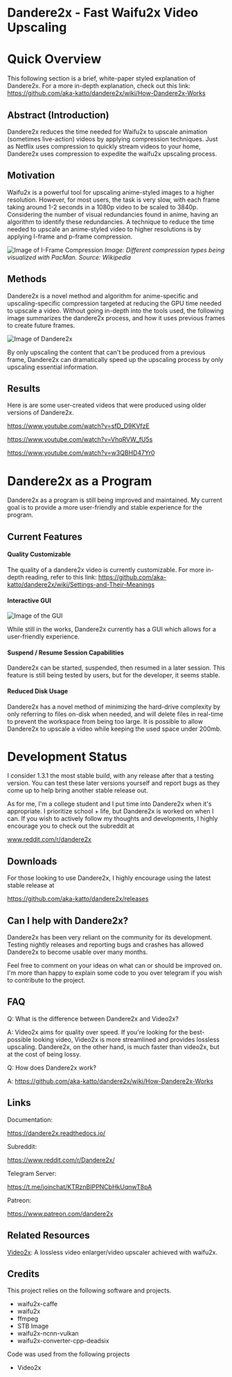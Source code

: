# Dandere2x - Fast Waifu2x Video Upscaling

# Quick Overview

This following section is a brief, white-paper styled explanation of Dandere2x. For a more in-depth explanation, check out this link: https://github.com/aka-katto/dandere2x/wiki/How-Dandere2x-Works




## Abstract (Introduction)

Dandere2x reduces the time needed for Waifu2x to upscale animation (sometimes live-action) videos by applying compression techniques. Just as Netflix uses compression to quickly stream videos to your home, Dandere2x uses compression to expedite the waifu2x upscaling process.

## Motivation 

Waifu2x is a powerful tool for upscaling anime-styled images to a higher resolution. However, for most users, the task is very slow, with each frame taking around 1-2 seconds in a 1080p video to be scaled to 3840p. Considering the number of visual redundancies found in anime, having an algorithm to identify these redundancies. A technique to reduce the time needed to upscale an anime-styled video to higher resolutions is by applying I-frame and p-frame compression.


![Image of I-Frame Compression](https://upload.wikimedia.org/wikipedia/commons/thumb/6/64/I_P_and_B_frames.svg/1920px-I_P_and_B_frames.svg.png)
*Image: Different compression types being visualized with PacMan. Source: Wikipedia*

## Methods

Dandere2x is a novel method and algorithm for anime-specific and upscaling-specific compression targeted at reducing the GPU time needed to upscale a video. Without going in-depth into the tools used, the following image summarizes the dandere2x process, and how it uses previous frames to create future frames.

![Image of Dandere2x](https://i.imgur.com/7cqZz4I.png)

By only upscaling the content that can't be produced from a previous frame, Dandere2x can dramatically speed up the upscaling process by only upscaling essential information.

## Results

Here is are some user-created videos that were produced using older versions of Dandere2x.

https://www.youtube.com/watch?v=sfD_D9KVfzE

https://www.youtube.com/watch?v=VhqRVW_fU5s

https://www.youtube.com/watch?v=w3QBHD47Yr0

# Dandere2x as a Program

Dandere2x as a program is still being improved and maintained. My current goal is to provide a more user-friendly and stable experience for the program.



## Current Features

#### Quality Customizable

The quality of a dandere2x video is currently customizable. For more in-depth reading, refer to this link: https://github.com/aka-katto/dandere2x/wiki/Settings-and-Their-Meanings


#### Interactive GUI

![Image of the GUI](https://i.imgur.com/PWe7NzV.png)

While still in the works, Dandere2x currently has a GUI which allows for a user-friendly experience. 

#### Suspend / Resume Session Capabilities

Dandere2x can be started, suspended, then resumed in a later session. This feature is still being tested by users, but for the developer, it seems stable.


#### Reduced Disk Usage

Dandere2x has a novel method of minimizing the hard-drive complexity by only referring to files on-disk when needed, and will delete files in real-time to prevent the workspace from being too large. It is possible to allow Dandere2x to upscale a video while keeping the used space under 200mb. 

# Development Status

I consider 1.3.1 the most stable build, with any release after that a testing version. You can test these later versions yourself and report bugs as they come up to help bring another stable release out.

As for me, I'm a college student and I put time into Dandere2x when it's appropriate. I prioritize school + life, but Dandere2x is worked on when I can. If you wish to actively follow my thoughts and developments, I highly encourage you to check out the subreddit at

www.reddit.com/r/dandere2x

## Downloads


For those looking to use Dandere2x, I highly encourage using the latest stable release at 

https://github.com/aka-katto/dandere2x/releases


## Can I help with Dandere2x?

Dandere2x has been very reliant on the community for its development. Testing nightly releases and reporting bugs and crashes has allowed Dandere2x to become usable over many months. 

Feel free to comment on your ideas on what can or should be improved on. I'm more than happy to explain some code to you over telegram if you wish to contribute to the project.

## FAQ

Q: What is the difference between Dandere2x and Video2x?

A: Video2x aims for quality over speed. If you're looking for the best-possible looking video, Video2x is more streamlined and provides lossless upscaling. Dandere2x, on the other hand, is much faster than video2x, but at the cost of being lossy. 


Q: How does Dandere2x work?

A: https://github.com/aka-katto/dandere2x/wiki/How-Dandere2x-Works


## Links 

Documentation:

https://dandere2x.readthedocs.io/

Subreddit:

https://www.reddit.com/r/Dandere2x/

Telegram Server:

https://t.me/joinchat/KTRznBIPPNCbHkUqnwT8pA

Patreon:

https://www.patreon.com/dandere2x


## Related Resources

[Video2x](https://github.com/k4yt3x/video2x): A lossless video enlarger/video upscaler achieved with waifu2x.

## Credits

This project relies on the following software and projects.

- waifu2x-caffe
- waifu2x
- ffmpeg
- STB Image
- waifu2x-ncnn-vulkan
- waifu2x-converter-cpp-deadsix 

Code was used from the following projects

- Video2x
